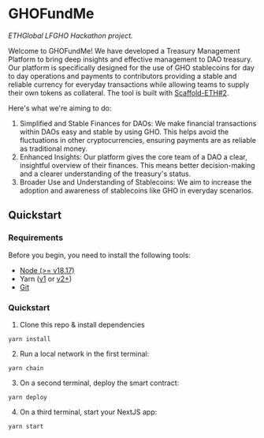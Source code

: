 # GHOFundMe 

*ETHGlobal LFGHO Hackathon project.*

Welcome to GHOFundMe! We have developed a Treasury Management Platform to bring deep insights and effective management to DAO treasury. Our platform is specifically designed for the use of GHO stablecoins for day to day operations and payments to contributors providing a stable and reliable currency for everyday transactions while allowing teams to supply their own tokens as collateral. The tool is built with [Scaffold-ETH#2](https://github.com/scaffold-eth/scaffold-eth-2). 

Here's what we're aiming to do:

1. Simplified and Stable Finances for DAOs: We make financial transactions within DAOs easy and stable by using GHO. This helps avoid the fluctuations in other cryptocurrencies, ensuring payments are as reliable as traditional money.
2. Enhanced Insights: Our platform gives the core team of a DAO a clear, insightful overview of their finances. This means better decision-making and a clearer understanding of the treasury's status.
3. Broader Use and Understanding of Stablecoins: We aim to increase the adoption and awareness of stablecoins like GHO in everyday scenarios.

## Quickstart

### Requirements

Before you begin, you need to install the following tools:

- [Node (>= v18.17)](https://nodejs.org/en/download/)
- Yarn ([v1](https://classic.yarnpkg.com/en/docs/install/) or [v2+](https://yarnpkg.com/getting-started/install))
- [Git](https://git-scm.com/downloads)

### Quickstart

1. Clone this repo & install dependencies

```
yarn install
```

2. Run a local network in the first terminal:

```
yarn chain
```

3. On a second terminal, deploy the smart contract:

```
yarn deploy
```

4. On a third terminal, start your NextJS app:

```
yarn start
```
